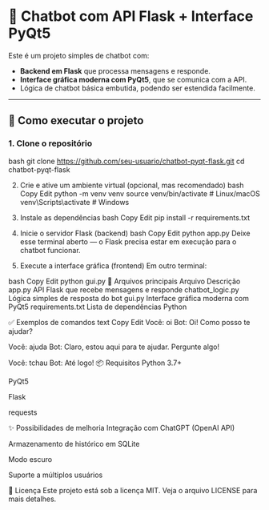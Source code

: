 # 🤖 Chatbot com API Flask + Interface PyQt5

Este é um projeto simples de chatbot com:

- **Backend em Flask** que processa mensagens e responde.
- **Interface gráfica moderna com PyQt5**, que se comunica com a API.
- Lógica de chatbot básica embutida, podendo ser estendida facilmente.

---

## 🚀 Como executar o projeto

### 1. Clone o repositório

bash
git clone https://github.com/seu-usuario/chatbot-pyqt-flask.git
cd chatbot-pyqt-flask

2. Crie e ative um ambiente virtual (opcional, mas recomendado)
bash
Copy
Edit
python -m venv venv
source venv/bin/activate    # Linux/macOS
venv\Scripts\activate       # Windows
3. Instale as dependências
bash
Copy
Edit
pip install -r requirements.txt
4. Inicie o servidor Flask (backend)
bash
Copy
Edit
python app.py
Deixe esse terminal aberto — o Flask precisa estar em execução para o chatbot funcionar.

5. Execute a interface gráfica (frontend)
Em outro terminal:

bash
Copy
Edit
python gui.py
🧠 Arquivos principais
Arquivo	Descrição
app.py	API Flask que recebe mensagens e responde
chatbot_logic.py	Lógica simples de resposta do bot
gui.py	Interface gráfica moderna com PyQt5
requirements.txt	Lista de dependências Python

✅ Exemplos de comandos
text
Copy
Edit
Você: oi
Bot: Oi! Como posso te ajudar?

Você: ajuda
Bot: Claro, estou aqui para te ajudar. Pergunte algo!

Você: tchau
Bot: Até logo!
📦 Requisitos
Python 3.7+

PyQt5

Flask

requests

✨ Possibilidades de melhoria
Integração com ChatGPT (OpenAI API)

Armazenamento de histórico em SQLite

Modo escuro

Suporte a múltiplos usuários

📃 Licença
Este projeto está sob a licença MIT. Veja o arquivo LICENSE para mais detalhes.